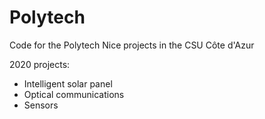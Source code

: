 # Polytech
Code for the Polytech Nice projects in the CSU Côte d'Azur

2020 projects:
- Intelligent solar panel
- Optical communications
- Sensors

